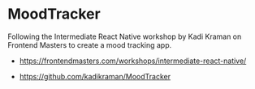 # MoodTracker
Following the Intermediate React Native workshop by Kadi Kraman on Frontend Masters to create a mood tracking app.

- https://frontendmasters.com/workshops/intermediate-react-native/ 

- https://github.com/kadikraman/MoodTracker
